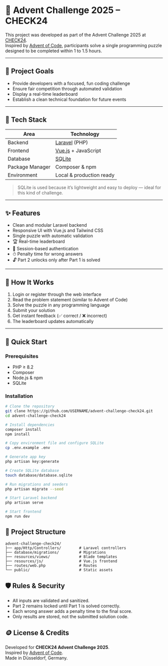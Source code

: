 # 🎄 Advent Challenge 2025 – CHECK24

This project was developed as part of the Advent Challenge 2025 at [CHECK24](https://www.check24.de).  
Inspired by [Advent of Code](https://adventofcode.com), participants solve a single programming puzzle designed to be completed within 1 to 1.5 hours.

---

## 🧭 Project Goals

- Provide developers with a focused, fun coding challenge  
- Ensure fair competition through automated validation  
- Display a real-time leaderboard  
- Establish a clean technical foundation for future events

---

## 🧰 Tech Stack

| Area                | Technology                                |
|----------------------|--------------------------------------------|
| Backend              | [Laravel](https://laravel.com) (PHP)      |
| Frontend             | [Vue.js](https://vuejs.org/) + JavaScript |
| Database             | [SQLite](https://www.sqlite.org/)         |
| Package Manager      | Composer & npm                            |
| Environment          | Local & production ready                  |

> SQLite is used because it’s lightweight and easy to deploy — ideal for this kind of challenge.

---

## ✨ Features

- Clean and modular Laravel backend  
- Responsive UI with Vue.js and Tailwind CSS  
- Single puzzle with automatic validation  
- 🏆 Real-time leaderboard  
- 🔐 Session-based authentication  
- ⏱ Penalty time for wrong answers  
- 🔓 Part 2 unlocks only after Part 1 is solved

---

## 🚀 How It Works

1. Login or register through the web interface  
2. Read the problem statement (similar to Advent of Code)  
3. Solve the puzzle in any programming language  
4. Submit your solution  
5. Get instant feedback (✅ correct / ❌ incorrect)  
6. The leaderboard updates automatically

---

## 🧪 Quick Start

### Prerequisites
- PHP ≥ 8.2  
- Composer  
- Node.js & npm  
- SQLite

### Installation
```bash
# Clone the repository
git clone https://github.com/USERNAME/advent-challenge-check24.git
cd advent-challenge-check24

# Install dependencies
composer install
npm install

# Copy environment file and configure SQLite
cp .env.example .env

# Generate app key
php artisan key:generate

# Create SQLite database
touch database/database.sqlite

# Run migrations and seeders
php artisan migrate --seed

# Start Laravel backend
php artisan serve

# Start frontend
npm run dev
```

## 📁 Project Structure

```text
advent-challenge-check24/
├── app/Http/Controllers/        # Laravel controllers
├── database/migrations/         # Migrations
├── resources/views/             # Blade templates
├── resources/js/                # Vue.js frontend
├── routes/web.php               # Routes
└── public/                      # Static assets
```

## 🛡️ Rules & Security

- All inputs are validated and sanitized.
- Part 2 remains locked until Part 1 is solved correctly.
- Each wrong answer adds a penalty time to the final score.
- Only results are stored, not the submitted solution code.

## 🪙 License & Credits

Developed for **CHECK24 Advent Challenge 2025**.  
Inspired by [Advent of Code](https://adventofcode.com).  
Made in Düsseldorf, Germany.
